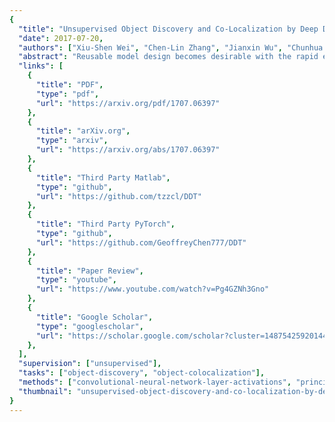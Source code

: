 ```yaml
---
{
  "title": "Unsupervised Object Discovery and Co-Localization by Deep Descriptor Transforming",
  "date": 2017-07-20,
  "authors": ["Xiu-Shen Wei", "Chen-Lin Zhang", "Jianxin Wu", "Chunhua Shen", "Zhi-Hua Zhou"],
  "abstract": "Reusable model design becomes desirable with the rapid expansion of computer vision and machine learning applications. In this paper, we focus on the reusability of pre-trained deep convolutional models. Specifically, different from treating pre-trained models as feature extractors, we reveal more treasures beneath convolutional layers, i.e., the convolutional activations could act as a detector for the common object in the image co-localization problem. We propose a simple yet effective method, termed Deep Descriptor Transforming (DDT), for evaluating the correlations of descriptors and then obtaining the category-consistent regions, which can accurately locate the common object in a set of unlabeled images, i.e., unsupervised object discovery. Empirical studies validate the effectiveness of the proposed DDT method. On benchmark image co-localization datasets, DDT consistently outperforms existing state-of-the-art methods by a large margin. Moreover, DDT also demonstrates good generalization ability for unseen categories and robustness for dealing with noisy data. Beyond those, DDT can be also employed for harvesting web images into valid external data sources for improving performance of both image recognition and object detection.",
  "links": [
    {
      "title": "PDF",
      "type": "pdf",
      "url": "https://arxiv.org/pdf/1707.06397"
    },
    {
      "title": "arXiv.org",
      "type": "arxiv",
      "url": "https://arxiv.org/abs/1707.06397"
    },
    {
      "title": "Third Party Matlab",
      "type": "github",
      "url": "https://github.com/tzzcl/DDT"
    },
    {
      "title": "Third Party PyTorch",
      "type": "github",
      "url": "https://github.com/GeoffreyChen777/DDT"
    },
    {
      "title": "Paper Review",
      "type": "youtube",
      "url": "https://www.youtube.com/watch?v=Pg4GZNh3Gno"
    },
    {
      "title": "Google Scholar",
      "type": "googlescholar",
      "url": "https://scholar.google.com/scholar?cluster=14875425920144428913"
    },
  ],
  "supervision": ["unsupervised"],
  "tasks": ["object-discovery", "object-colocalization"],
  "methods": ["convolutional-neural-network-layer-activations", "principal-component-analysis"],
  "thumbnail": "unsupervised-object-discovery-and-co-localization-by-deep-descriptor-transforming.jpg"
}
---
```

